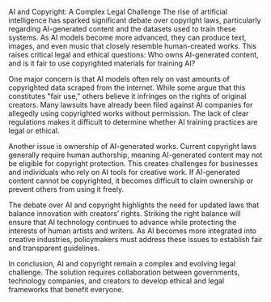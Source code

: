 AI and Copyright: A Complex Legal Challenge
The rise of artificial intelligence has sparked significant debate over copyright laws, particularly regarding AI-generated content and the datasets used to train these systems. As AI models become more advanced, they can produce text, images, and even music that closely resemble human-created works. This raises critical legal and ethical questions: Who owns AI-generated content, and is it fair to use copyrighted materials for training AI?

One major concern is that AI models often rely on vast amounts of copyrighted data scraped from the internet. While some argue that this constitutes "fair use," others believe it infringes on the rights of original creators. Many lawsuits have already been filed against AI companies for allegedly using copyrighted works without permission. The lack of clear regulations makes it difficult to determine whether AI training practices are legal or ethical.

Another issue is ownership of AI-generated works. Current copyright laws generally require human authorship, meaning AI-generated content may not be eligible for copyright protection. This creates challenges for businesses and individuals who rely on AI tools for creative work. If AI-generated content cannot be copyrighted, it becomes difficult to claim ownership or prevent others from using it freely.

The debate over AI and copyright highlights the need for updated laws that balance innovation with creators’ rights. Striking the right balance will ensure that AI technology continues to advance while protecting the interests of human artists and writers. As AI becomes more integrated into creative industries, policymakers must address these issues to establish fair and transparent guidelines.

In conclusion, AI and copyright remain a complex and evolving legal challenge. The solution requires collaboration between governments, technology companies, and creators to develop ethical and legal frameworks that benefit everyone.
